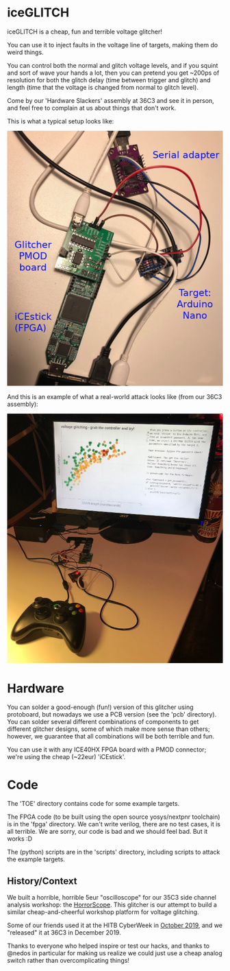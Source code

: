 # iceGLITCH

iceGLITCH is a cheap, fun and terrible voltage glitcher!

You can use it to inject faults in the voltage line of targets, making them do weird things.

You can control both the normal and glitch voltage levels, and if you squint and sort of wave your hands a lot, then you can pretend you get ~200ps of resolution for both the glitch delay (time between trigger and glitch) and length (time that the voltage is changed from normal to glitch level).

Come by our 'Hardware Slackers' assembly at 36C3 and see it in person,
and feel free to complain at us about things that don't work.

This is what a typical setup looks like:

![Image of iceGLITCH setup](images/example_setup.jpeg)

And this is an example of what a real-world attack looks like (from our 36C3 assembly):

![Game controller glitch setup](images/controller_demo.jpeg)

# Hardware

You can solder a good-enough (fun!) version of this glitcher using protoboard,
but nowadays we use a PCB version (see the 'pcb' directory). You can solder several
different combinations of components to get different glitcher designs, some of which make more
sense than others; however, we guarantee that all combinations will be both terrible and fun.

You can use it with any ICE40HX FPGA board with a PMOD connector; we're using the cheap (~22eur) 'iCEstick'.

# Code

The 'TOE' directory contains code for some example targets.

The FPGA code (to be built using the open source yosys/nextpnr toolchain) is in the 'fpga' directory. We can't write verilog, there are no test cases, it is all terrible. We are sorry, our code is bad and we should feel bad. But it works :D

The (python) scripts are in the 'scripts' directory, including scripts to attack the example targets.

## History/Context

We built a horrible, horrible 5eur "oscilloscope" for our 35C3 side channel analysis workshop:
the [HorrorScope](https://github.com/albert-spruyt/HorrorScope).
This glitcher is our attempt to build a similar cheap-and-cheerful workshop platform for voltage glitching.

Some of our friends used it at the HITB CyberWeek in [October 2019](https://twitter.com/AllOurFaults/status/1184734015699464192), and we "released" it at 36C3 in December 2019.

Thanks to everyone who helped inspire or test our hacks, and thanks to @nedos in particular for making us realize we could
just use a cheap analog switch rather than overcomplicating things!

